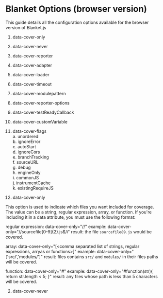 # Blanket Options (browser version)

This guide details all the configuration options available for the browser version of Blanket.js

1.  data-cover-only  
2.  data-cover-never  
3.  data-cover-reporter  
4.  data-cover-adapter  
5.  data-cover-loader  
6.  data-cover-timeout  
7.  data-cover-modulepattern  
8.  data-cover-reporter-options  
9.  data-cover-testReadyCallback  
10.  data-cover-customVariable  
11.  data-cover-flags  
  a.  unordered  
  b. ignoreError  
  c.  autoStart  
  d.  ignoreCors  
  e.  branchTracking  
  f.  sourceURL  
  g.  debug  
  h.  engineOnly  
  i.  commonJS  
  j.  instrumentCache  
  k.  existingRequireJS


1. data-cover-only

This option is used to indicate which files you want included for coverage.  The value can be a string, regular expression, array, or function.
If you're including it in a data attribute, you must use the following format:

regular expression: data-cover-only="//<your regular expression>"
example: data-cover-only="//sourcefile[0-9]{2}.js$/i"
result: the file `sourcefile89.js` would be covered.

array: data-cover-only="[<comma separated list of strings, regular expressions, arryas or functions>]"
example: data-cover-only="['src/','modules/']"
result: files contains `src/` and `modules/` in their files paths will be covered.

function: data-cover-only="#<function declaration or function name>"
example: data-cover-only="#function(str){ return str.length < 5; }"
result: any files whose path is less than 5 characters will be covered.


2. data-cover-never


